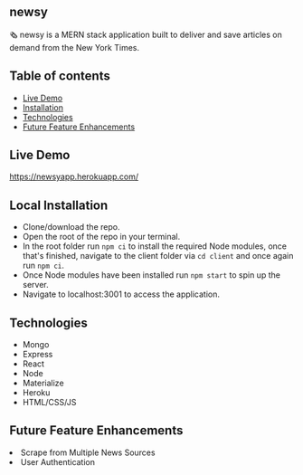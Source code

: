 ## newsy
🗞 newsy is a MERN stack application built to deliver and save articles on demand from the New York Times.


## Table of contents
  * [Live Demo](#live)
  * [Installation](#installation)
  * [Technologies](#technologies)
  * [Future Feature Enhancements](#feature-enhancements)

## <a name="live"></a> Live Demo
https://newsyapp.herokuapp.com/

## <a name="installation"></a> Local Installation
- Clone/download the repo.
- Open the root of the repo in your terminal.
- In the root folder run `npm ci` to install the required Node modules, once that's finished, navigate to the client folder via `cd client` and once again run `npm ci`.
- Once Node modules have been installed run `npm start` to spin up the server.
- Navigate to localhost:3001 to access the application.

## <a name="technologies"></a> Technologies
- Mongo
- Express
- React
- Node
- Materialize
- Heroku
- HTML/CSS/JS

## <a name="feature-enhancements"></a> Future Feature Enhancements
<li>Scrape from Multiple News Sources</li>
<li>User Authentication</li>
